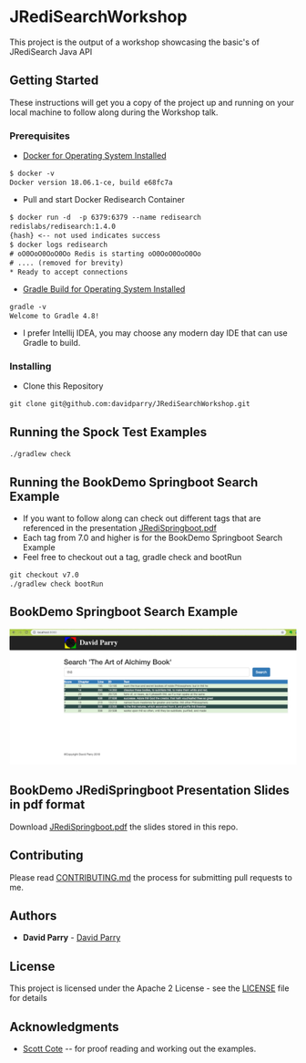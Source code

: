 # JRediSearchWorkshop

This project is the output of a workshop showcasing the basic's of JRediSearch Java API

## Getting Started

These instructions will get you a copy of the project up and running on your local machine to follow along during the Workshop talk.

### Prerequisites

- [Docker for Operating System Installed](https://docs.docker.com/ee/end-to-end-install "Link to Docker EE page")
```
$ docker -v
Docker version 18.06.1-ce, build e68fc7a
```
- Pull and start Docker Redisearch Container
```
$ docker run -d  -p 6379:6379 --name redisearch redislabs/redisearch:1.4.0 
{hash} <-- not used indicates success
$ docker logs redisearch
# oO0OoO0OoO0Oo Redis is starting oO0OoO0OoO0Oo 
# .... (removed for brevity) 
* Ready to accept connections

```
- [Gradle Build for Operating System Installed](https://services.gradle.org/distributions/gradle-4.8-all.zip "Gradle Distributions")
```
gradle -v
Welcome to Gradle 4.8!
```
- I prefer Intellij IDEA, you may choose any modern day IDE that can use Gradle to build. 

### Installing
- Clone this Repository
```
git clone git@github.com:davidparry/JRediSearchWorkshop.git
```

## Running the Spock Test Examples

```
./gradlew check
```

## Running the BookDemo Springboot Search Example
* If you want to follow along can check out different tags that are referenced in the presentation [JRediSpringboot.pdf](https://github.com/davidparry/JRediSearchWorkshop/blob/master/JRediSpringboot.pdf)
* Each tag from 7.0 and higher is for the BookDemo Springboot Search Example 
* Feel free to checkout out a tag, gradle check and bootRun

```
git checkout v7.0
./gradlew check bootRun
```

## BookDemo Springboot Search Example
![screenshot_result.png](screenshot_result.png)


## BookDemo JRediSpringboot Presentation Slides in pdf format
Download [JRediSpringboot.pdf](https://github.com/davidparry/JRediSearchWorkshop/blob/master/JRediSpringboot.pdf) the slides stored in this repo.

## Contributing

Please read [CONTRIBUTING.md](https://github.com/davidparry/JRediSearchWorkshop/blob/master/CONTRIBUTING.md)  the process for submitting pull requests to me.

## Authors

* **David Parry** -  [David Parry](http://www.davidparry.com)

## License

This project is licensed under the Apache 2 License - see the [LICENSE](https://github.com/davidparry/JRediSearchWorkshop/blob/master/LICENSE) file for details

## Acknowledgments

* [Scott Cote](http://www.linkedin.com/in/scottccote) -- for proof reading and working out the examples.
